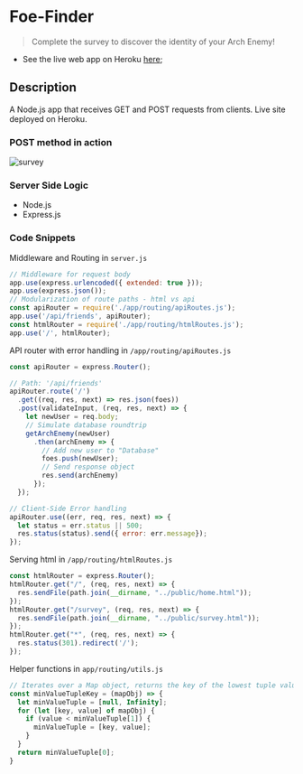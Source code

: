 # Foe-Finder

> Complete the survey to discover the identity of your Arch Enemy!

* See the live web app on Heroku [here](https://sleepy-crag-44280.herokuapp.com/);

## Description

A Node.js app that receives GET and POST requests from clients. Live site deployed on Heroku.

### POST method in action

![survey](https://user-images.githubusercontent.com/26657982/38761825-f96ea4bc-3f53-11e8-8b30-ecbdc1903b35.gif)

### Server Side Logic

* Node.js
* Express.js

### Code Snippets

Middleware and Routing in ```server.js```

```js
// Middleware for request body
app.use(express.urlencoded({ extended: true }));
app.use(express.json());
// Modularization of route paths - html vs api
const apiRouter = require('./app/routing/apiRoutes.js');
app.use('/api/friends', apiRouter);
const htmlRouter = require('./app/routing/htmlRoutes.js');
app.use('/', htmlRouter);
```

API router with error handling in ```/app/routing/apiRoutes.js```

```js
const apiRouter = express.Router();

// Path: '/api/friends'
apiRouter.route('/')
  .get((req, res, next) => res.json(foes))
  .post(validateInput, (req, res, next) => {
    let newUser = req.body;
    // Simulate database roundtrip
    getArchEnemy(newUser)
      .then(archEnemy => {
        // Add new user to "Database"
        foes.push(newUser);
        // Send response object
        res.send(archEnemy)
      });
  });

// Client-Side Error handling
apiRouter.use((err, req, res, next) => {
  let status = err.status || 500;
  res.status(status).send({ error: err.message});
});
```

Serving html in ```/app/routing/htmlRoutes.js```

```js
const htmlRouter = express.Router();
htmlRouter.get("/", (req, res, next) => {
  res.sendFile(path.join(__dirname, "../public/home.html"));
});
htmlRouter.get("/survey", (req, res, next) => {
  res.sendFile(path.join(__dirname, "../public/survey.html"));
});
htmlRouter.get("*", (req, res, next) => {
  res.status(301).redirect('/');
});
```

Helper functions in ```app/routing/utils.js```

```js
// Iterates over a Map object, returns the key of the lowest tuple value
const minValueTupleKey = (mapObj) => {
  let minValueTuple = [null, Infinity];
  for (let [key, value] of mapObj) {
    if (value < minValueTuple[1]) {
      minValueTuple = [key, value];
    }
  }
  return minValueTuple[0];
}
```